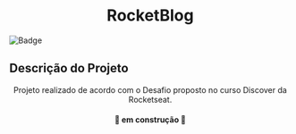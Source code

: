 <h1 align="center"> RocketBlog </h1>

![Badge](https://img.shields.io/badge/Blog-Rocketseat-%237159c1?style=for-the-badge&logo=ghost)

## Descrição do Projeto
<p align="center">Projeto realizado de acordo com o Desafio proposto no curso Discover da Rocketseat.</p>








<h4 align="center"> 
	🚧  em construção  🚧
</h4>
